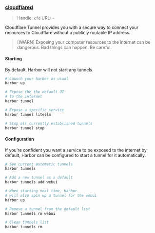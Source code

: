 ### [cloudflared](https://developers.cloudflare.com/cloudflare-one/connections/connect-networks/)

> Handle: `cfd`
> URL: -

Cloudflare Tunnel provides you with a secure way to connect your resources to Cloudflare without a publicly routable IP address.

> [!WARN]
> Exposing your computer resources to the internet can be dangerous. Bad things can happen. Be careful.

#### Starting

By default, Harbor will not start any tunnels.

```bash
# Launch your harbor as usual
harbor up

# Expose the the default UI
# to the internet
harbor tunnel

# Expose a specific service
harbor tunnel litellm

# Stop all currently established tunnels
harbor tunnel stop
```

#### Configuration

If you're confident you want a service to be exposed to the internet by default, Harbor can be configured to start a tunnel for it automatically.

```bash
# See current automatic tunnels
harbor tunnels

# Add a new tunnel as a default
harbor tunnels add webui

# When starting next time, Harbor
# will also spin up a tunnel for the webui
harbor up

# Remove a tunnel from the default list
harbor tunnels rm webui

# Clean tunnels list
harbor tunnels rm
```
